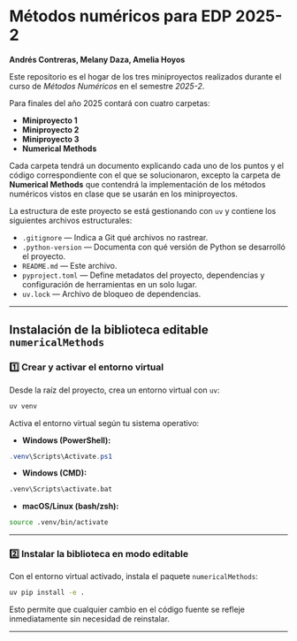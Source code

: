 # Métodos numéricos para EDP 2025-2

**Andrés Contreras, Melany Daza, Amelia Hoyos**

Este repositorio es el hogar de los tres miniproyectos realizados durante el curso de *Métodos Numéricos* en el semestre *2025-2*.

Para finales del año 2025 contará con cuatro carpetas:
- **Miniproyecto 1**
- **Miniproyecto 2**
- **Miniproyecto 3**
- **Numerical Methods**

Cada carpeta tendrá un documento explicando cada uno de los puntos y el código correspondiente con el que se solucionaron, excepto la carpeta de **Numerical Methods** que contendrá la implementación de los métodos numéricos vistos en clase que se usarán en los miniproyectos. 

La estructura de este proyecto se está gestionando con `uv` y contiene los siguientes archivos estructurales:

- `.gitignore` — Indica a Git qué archivos no rastrear.
- `.python-version` — Documenta con qué versión de Python se desarrolló el proyecto.
- `README.md` — Este archivo.
- `pyproject.toml` — Define metadatos del proyecto, dependencias y configuración de herramientas en un solo lugar.
- `uv.lock` — Archivo de bloqueo de dependencias.

---

## Instalación de la biblioteca editable `numericalMethods`

### 1️⃣ Crear y activar el entorno virtual
Desde la raíz del proyecto, crea un entorno virtual con `uv`:

```bash
uv venv
````

Activa el entorno virtual según tu sistema operativo:

* **Windows (PowerShell):**

```powershell
.venv\Scripts\Activate.ps1
```

* **Windows (CMD):**

```cmd
.venv\Scripts\activate.bat
```

* **macOS/Linux (bash/zsh):**

```bash
source .venv/bin/activate
```

---

### 2️⃣ Instalar la biblioteca en modo editable

Con el entorno virtual activado, instala el paquete `numericalMethods`:

```bash
uv pip install -e .
```

Esto permite que cualquier cambio en el código fuente se refleje inmediatamente sin necesidad de reinstalar.

---